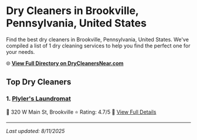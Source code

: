 # Dry Cleaners in Brookville, Pennsylvania, United States

Find the best dry cleaners in Brookville, Pennsylvania, United States. We've compiled a list of 1 dry cleaning services to help you find the perfect one for your needs.

🌐 **[View Full Directory on DryCleanersNear.com](https://drycleanersnear.com/city/US/Pennsylvania/Brookville)**

## Top Dry Cleaners

### 1. [Plyler's Laundromat](https://drycleanersnear.com/dryCleaner/686735adbb1702f4ee39b125/plyler-s-laundromat)
📍 320 W Main St, Brookville
⭐ Rating: 4.7/5
🔗 [View Full Details](https://drycleanersnear.com/dryCleaner/686735adbb1702f4ee39b125/plyler-s-laundromat)


---

*Last updated: 8/11/2025*
